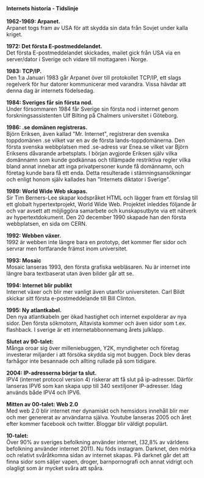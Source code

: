 <html> 
<b>Internets historia - Tidslinje</b>
<br><br>
<b>1962-1969: Arpanet.</b><br> 
Arpanet togs fram av USA för att skydda sin data från Sovjet under kalla kriget.<br>

<b>1972: Det första E-postmeddelandet.</b><br> 
Det första E-postmeddelandet skickades, mailet gick från USA via en server/dator i Sverige och vidare till mottagaren i Norge.

<b>1983: TCP/IP.</b> <br>
Den 1:a Januari 1983 går Arpanet över till protokollet TCP/IP, ett slags regelverk för hur datorer kommunicerar med varandra. Vissa hävdar att denna dag är internets födelsedag.

<b>1984: Sveriges får sin första nod.</b><br>
Under försommaren 1984 får Sverige sin första nod i internet genom forskningsassistenten Ulf Bilting på Chalmers universitet i Göteborg.

<b>1986: .se domänen registreras.</b><br>
Björn Eriksen, även kallad "Mr. Internet", registrerar den svenska toppdomänen .se vilket var en av de första lands-toppdomänerna. Den första svenska webbplatsen med .se-adress var Enea.se vilket var Björn Eriksens dåvarande arbetsplats. I början avgjorde Eriksen själv vilka domännamn som kunde godkännas och tillämpade restriktiva regler vilka bland annat innebar att inga privatpersoner kunde få domännamn, och företag kunde bara få ett enda. Detta resulterade i stämningsansökningar och enligt honom själv kallades han "Internets diktator i Sverige".

<b>1989: World Wide Web skapas.</b><br>
Sir Tim Berners-Lee skapar kodspråket HTML och lägger fram ett förslag till ett globalt hypertextprojekt, World Wide Web. Projektet inleddes följande år och var avsett att möjliggöra samarbete och kunskapsutbyte via ett nätverk av hypertextdokument. Den 20 december 1990 skapade han den första webbplatsen, en sida om CERN.

<b>1992: Webben växer.</b> <br>
1992 är webben inte längre bara en prototyp, det kommer fler sidor och servrar men fortfarande främst inom universitet.

<b>1993: Mosaic</b><br> 
Mosaic lanseras 1993, den första grafiska webläsaren. Nu är internet inte längre bara textbaserat utan även bilder går att se.

<b>1994: Internet blir publikt</b><br>
Internet växer och blir mer vanligt även utanför universiteten. Carl Bildt skickar sitt första e-postmeddelande till Bill Clinton.

<b>1995: Ny atlantkabel.</b><br>
Den nya atlantkabeln ger ökad hastighet och internet expolderar av nya sidor. Den första sökmotorn, Altavista kommer och även sidor som t.ex. flashback. I sverige är ett internetabbonnemang årets julklapp.

<b>Slutet av 90-talet:</b><br>
Många oroar sig över milleniebuggen, Y2K, myndigheter och företag investerar miljarder i att försöka skydda sig mot buggen. Dock blev deras farhågor inte besannade och allting rullade på som tidigare.

<b>2004: IP-adresserna börjar ta slut.</b> <br>
IPV4 (internet protocol version 4) riskerar att få slut på ip-adresser. Därför lanseras IPV6 som kan skapa upp till 340 sextiljoner IP-adresser. Idag används både IPV4 och IPV6.

<b>Mitten av 00-talet: Web 2.0</b><br>
Med web 2.0 blir internet mer dynamiskt och hemsidors innehåll blir mer och mer genererat av användarna själva. Youtube lanseras 2005 och året efter kommer facebook och twitter. Bloggar blir väldigt populärt.

<b>10-talet:</b><br>
Över 90% av sveriges befolkning använder internet, (32,8% av världens befolkning använder internet 2011). Nu föds instagram. Darknet, den mörka och relativt svåråtkomna sidan av internet skapas. På darknet går det att finna sidor som säljer vapen, droger, barnpornografi och annat vidrigt och olagligt som är mycket svåra att spåra.
</html>
